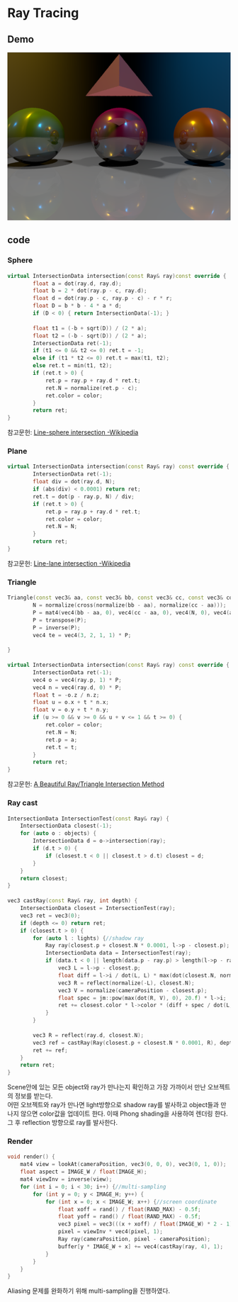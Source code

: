 # Ray Tracing
## Demo
![Alt text](https://github.com/goguma1000/Graphics_Portfolio/blob/main/srcIMG/RayTracingResult.png?raw=true)

## code

### Sphere
~~~c++
virtual IntersectionData intersection(const Ray& ray)const override {
		float a = dot(ray.d, ray.d);
		float b = 2 * dot(ray.p - c, ray.d);
		float d = dot(ray.p - c, ray.p - c) - r * r;
		float D = b * b - 4 * a * d;
		if (D < 0) { return IntersectionData(-1); }

		float t1 = (-b + sqrt(D)) / (2 * a);
		float t2 = (-b - sqrt(D)) / (2 * a);
		IntersectionData ret(-1);
		if (t1 <= 0 && t2 <= 0) ret.t = -1;
		else if (t1 * t2 <= 0) ret.t = max(t1, t2);
		else ret.t = min(t1, t2);
		if (ret.t > 0) {
			ret.p = ray.p + ray.d * ret.t;
			ret.N = normalize(ret.p - c);
			ret.color = color;
		}
		return ret;
}
~~~

참고문헌: [Line-sphere intersection -Wikipedia](https://en.wikipedia.org/wiki/Line%E2%80%93sphere_intersection)

### Plane
~~~c++
virtual IntersectionData intersection(const Ray& ray) const override {
		IntersectionData ret(-1);
		float div = dot(ray.d, N);
		if (abs(div) < 0.0001) return ret;
		ret.t = dot(p - ray.p, N) / div;
		if (ret.t > 0) {
			ret.p = ray.p + ray.d * ret.t;
			ret.color = color;
			ret.N = N;
		}
		return ret;
}
~~~
참고문헌: [Line-lane intersection -Wikipedia](https://en.wikipedia.org/wiki/Line%E2%80%93plane_intersection)

### Triangle
~~~c++
Triangle(const vec3& aa, const vec3& bb, const vec3& cc, const vec3& colour = vec3(255, 51, 51) / float(255)) : a(aa), b(bb), c(cc), color(colour) {
		N = normalize(cross(normalize(bb - aa), normalize(cc - aa)));
		P = mat4(vec4(bb - aa, 0), vec4(cc - aa, 0), vec4(N, 0), vec4(aa, 1));
		P = transpose(P);
		P = inverse(P);
		vec4 te = vec4(3, 2, 1, 1) * P;

}

virtual IntersectionData intersection(const Ray& ray) const override {
		IntersectionData ret(-1);
		vec4 o = vec4(ray.p, 1) * P;
		vec4 n = vec4(ray.d, 0) * P;
		float t = -o.z / n.z;
		float u = o.x + t * n.x;
		float v = o.y + t * n.y;
		if (u >= 0 && v >= 0 && u + v <= 1 && t >= 0) {
			ret.color = color;
			ret.N = N;
			ret.p = a;
			ret.t = t;
		}
		return ret;
}
~~~

참고문헌: [A Beautiful Ray/Triangle Intersection Method](https://tavianator.com/2014/ray_triangle.html)

### Ray cast
~~~c++
IntersectionData IntersectionTest(const Ray& ray) {
	IntersectionData closest(-1);
	for (auto o : objects) {
		IntersectionData d = o->intersection(ray);
		if (d.t > 0) {
			if (closest.t < 0 || closest.t > d.t) closest = d;
		}
	}
	return closest;
}

vec3 castRay(const Ray& ray, int depth) {
	IntersectionData closest = IntersectionTest(ray);
	vec3 ret = vec3(0);
	if (depth <= 0) return ret;
	if (closest.t > 0) {
		for (auto l : lights) {//shadow ray
			Ray ray(closest.p + closest.N * 0.0001, l->p - closest.p);
			IntersectionData data = IntersectionTest(ray);
			if (data.t < 0 || length(data.p - ray.p) > length(l->p - ray.p)) {
				vec3 L = l->p - closest.p;
				float diff = l->i / dot(L, L) * max(dot(closest.N, normalize(L)), 0);
				vec3 R = reflect(normalize(-L), closest.N);
				vec3 V = normalize(cameraPosition - closest.p);
				float spec = jm::pow(max(dot(R, V), 0), 20.f) * l->i;
				ret += closest.color * l->color * (diff + spec / dot(L, L));
			}
		}

		vec3 R = reflect(ray.d, closest.N);
		vec3 ref = castRay(Ray(closest.p + closest.N * 0.0001, R), depth - 1) * 0.3;
		ret += ref;
	}
	return ret;
}
~~~
Scene안에 있는 모든 object와 ray가 만나는지 확인하고 가장 가까이서 만난 오브젝트의 정보를 받는다.<br>
어떤 오브젝트와 ray가 만나면 light방향으로 shadow ray를 발사하고 object들과 만나지 않으면 color값을 업데이트 한다. 이때 Phong shading을 사용하여 렌더링 한다.<br>
그 후 reflection 방향으로 ray를 발사한다.

### Render
~~~c++
void render() {
	mat4 view = lookAt(cameraPosition, vec3(0, 0, 0), vec3(0, 1, 0));
	float aspect = IMAGE_W / float(IMAGE_H);
	mat4 viewInv = inverse(view);
	for (int i = 0; i < 30; i++) {//multi-sampling
		for (int y = 0; y < IMAGE_H; y++) {
			for (int x = 0; x < IMAGE_W; x++) {//screen coordinate
				float xoff = rand() / float(RAND_MAX) - 0.5f;
				float yoff = rand() / float(RAND_MAX) - 0.5f;
				vec3 pixel = vec3(((x + xoff) / float(IMAGE_W) * 2 - 1) * aspect, (y + yoff) / float(IMAGE_H) * 2 - 1, -2);
				pixel = viewInv * vec4(pixel, 1);
				Ray ray(cameraPosition, pixel - cameraPosition);
				buffer[y * IMAGE_W + x] += vec4(castRay(ray, 4), 1);
			}
		}
	}
}
~~~
Aliasing 문제를 완화하기 위해 multi-sampling을 진행하였다.
